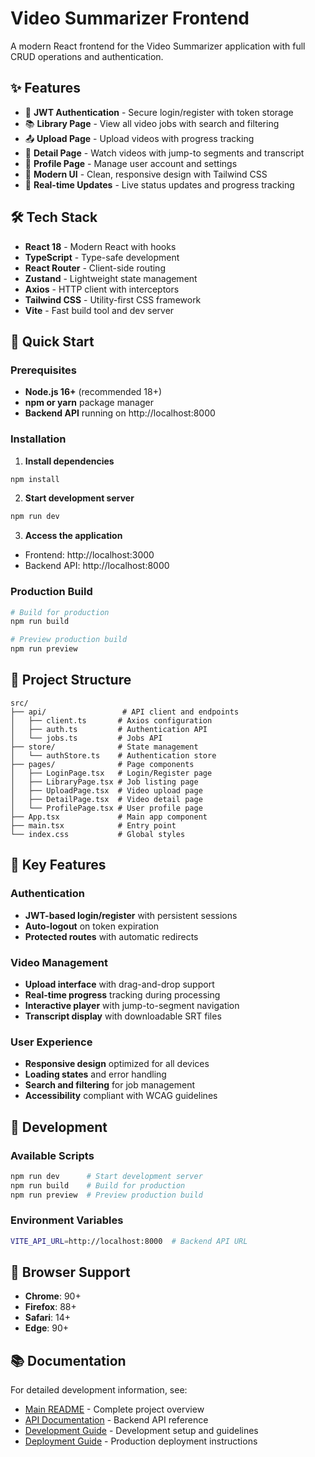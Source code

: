 # Video Summarizer Frontend

A modern React frontend for the Video Summarizer application with full CRUD operations and authentication.

## ✨ Features

- 🔐 **JWT Authentication** - Secure login/register with token storage
- 📚 **Library Page** - View all video jobs with search and filtering
- 📤 **Upload Page** - Upload videos with progress tracking
- 🎥 **Detail Page** - Watch videos with jump-to segments and transcript
- 👤 **Profile Page** - Manage user account and settings
- 🎨 **Modern UI** - Clean, responsive design with Tailwind CSS
- 🔄 **Real-time Updates** - Live status updates and progress tracking

## 🛠️ Tech Stack

- **React 18** - Modern React with hooks
- **TypeScript** - Type-safe development
- **React Router** - Client-side routing
- **Zustand** - Lightweight state management
- **Axios** - HTTP client with interceptors
- **Tailwind CSS** - Utility-first CSS framework
- **Vite** - Fast build tool and dev server

## 🚀 Quick Start

### Prerequisites

- **Node.js 16+** (recommended 18+)
- **npm or yarn** package manager
- **Backend API** running on http://localhost:8000

### Installation

1. **Install dependencies**
```bash
npm install
```

2. **Start development server**
```bash
npm run dev
```

3. **Access the application**
- Frontend: http://localhost:3000
- Backend API: http://localhost:8000

### Production Build

```bash
# Build for production
npm run build

# Preview production build
npm run preview
```

## 📁 Project Structure

```
src/
├── api/                 # API client and endpoints
│   ├── client.ts       # Axios configuration
│   ├── auth.ts         # Authentication API
│   └── jobs.ts         # Jobs API
├── store/              # State management
│   └── authStore.ts    # Authentication store
├── pages/              # Page components
│   ├── LoginPage.tsx   # Login/Register page
│   ├── LibraryPage.tsx # Job listing page
│   ├── UploadPage.tsx  # Video upload page
│   ├── DetailPage.tsx  # Video detail page
│   └── ProfilePage.tsx # User profile page
├── App.tsx             # Main app component
├── main.tsx            # Entry point
└── index.css           # Global styles
```

## 🎨 Key Features

### Authentication
- **JWT-based login/register** with persistent sessions
- **Auto-logout** on token expiration
- **Protected routes** with automatic redirects

### Video Management
- **Upload interface** with drag-and-drop support
- **Real-time progress** tracking during processing
- **Interactive player** with jump-to-segment navigation
- **Transcript display** with downloadable SRT files

### User Experience
- **Responsive design** optimized for all devices
- **Loading states** and error handling
- **Search and filtering** for job management
- **Accessibility** compliant with WCAG guidelines

## 🔧 Development

### Available Scripts
```bash
npm run dev      # Start development server
npm run build    # Build for production
npm run preview  # Preview production build
```

### Environment Variables
```bash
VITE_API_URL=http://localhost:8000  # Backend API URL
```

## 📱 Browser Support

- **Chrome**: 90+
- **Firefox**: 88+
- **Safari**: 14+
- **Edge**: 90+

## 📚 Documentation

For detailed development information, see:
- [Main README](../README.md) - Complete project overview
- [API Documentation](../API.md) - Backend API reference
- [Development Guide](../DEVELOPMENT.md) - Development setup and guidelines
- [Deployment Guide](../DEPLOYMENT.md) - Production deployment instructions